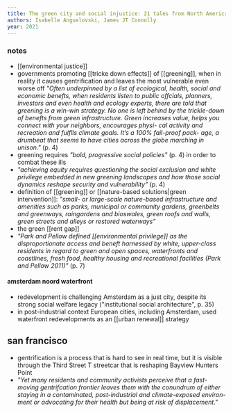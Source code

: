 ```yaml
---
title: The green city and social injustice: 21 tales from North America and Europe
authors: Isabelle Anguelovski, James JT Connolly
year: 2021
---
```



### notes 

- [[environmental justice]]
- governments promoting [[tricke down effects]] of [[greening]], when in reality it causes gentrification and leaves the most vulnerable even worse off *"Often underpinned by a list of ecological, health, social and economic benefts, when residents listen to public offcials, planners, investors and even health and ecology experts, there are told that greening is a win-win strategy. No one is left behind by the trickle-down of benefts from green infrastructure. Green increases value, helps you connect with your neighbors, encourages physi- cal activity and recreation and fulflls climate goals. It’s a 100% fail-proof pack- age, a drumbeat that seems to have cities across the globe marching in unison."* (p. 4)
- greening requires *"bold, progressive social policies"* (p. 4) in order to combat these ills
- *"achieving equity requires questioning the social exclusion and white privilege embedded in new greening landscapes and how those social dynamics reshape security and vulnerability"* (p. 4)
- definition of [[greening]] or [[nature-based solutions|green intervention]]: *"small- or large-scale nature-based infrastructure and amenities such as parks, municipal or community gardens, greenbelts and greenways, raingardens and bioswales, green roofs and walls, green streets and alleys or restored waterways"*
- the green [[rent gap]]
- *"Park and Pellow defined [[environmental privilege]] as the disproportionate access and beneft harnessed by white, upper-class residents in regard to green and open spaces, waterfronts and coastlines, fresh food, healthy housing and recreational facilities (Park and Pellow 2011)"* (p. 7)


#### amsterdam noord waterfront
- redevelopment is challenging Amsterdam as a just city, despite its strong social welfare legacy ("institutional social architecture", p. 35)
- in post-industrial context European cities, including Amsterdam, used waterfront redevelopments as an [[urban renewal]] strategy

## san francisco

- gentrification is a process that is hard to see in real time, but it is visible through the Third Street T streetcar that is reshaping Bayview Hunters Point
- *"Yet many residents and community activists perceive that a fast-moving gentrifcation frontier leaves them with the conundrum of either staying in a contaminated, post-industrial and climate-exposed environ- ment or advocating for their health but being at risk of displacement."*
